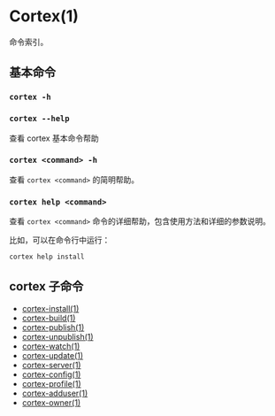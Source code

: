 # Cortex(1)

命令索引。

## 基本命令

### `cortex -h`
### `cortex --help`

查看 cortex 基本命令帮助

### `cortex <command> -h`

查看 `cortex <command>` 的简明帮助。


### `cortex help <command>`

查看 `cortex <command>` 命令的详细帮助，包含使用方法和详细的参数说明。

比如，可以在命令行中运行：

```bash
cortex help install
```


## cortex 子命令

- [cortex-install(1)](./cortex-install.md)
- [cortex-build(1)](./cortex-build.md)
- [cortex-publish(1)](./cortex-publish.md)
- [cortex-unpublish(1)](./cortex-unpublish.md)
- [cortex-watch(1)](./cortex-watch.md)
- [cortex-update(1)](./cortex-update.md)
- [cortex-server(1)](./cortex-server.md)
- [cortex-config(1)](./cortex-config.md)
- [cortex-profile(1)](./cortex-profile.md)
- [cortex-adduser(1)](./cortex-adduser.md)
- [cortex-owner(1)](./cortex-owner.md)